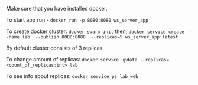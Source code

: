 Make sure that you have installed docker.

To start app run - `docker run -p 8080:8080 ws_server_app`

To create docker cluster: 
    `docker swarm init` then,
    `docker service create 
        --name lab 
        --publish 8080:8080 
        --replicas=5 ws_server_app:latest`

By default cluster consists of 3 replicas.

To change amount of replicas: 
    `docker service update --replicas=<count_of_replicas:int> lab`

To see info about replicas:
    `docker service ps lab_web`
